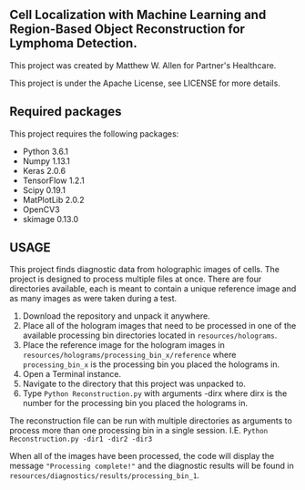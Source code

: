 ## Cell Localization with Machine Learning and Region-Based Object Reconstruction for Lymphoma Detection.

This project was created by Matthew W. Allen for Partner's Healthcare.

This project is under the Apache License, see LICENSE for more details.

## Required packages
This project requires the following packages:
- Python 3.6.1
- Numpy 1.13.1
- Keras 2.0.6
- TensorFlow 1.2.1
- Scipy 0.19.1
- MatPlotLib 2.0.2
- OpenCV3
- skimage 0.13.0


## USAGE
This project finds diagnostic data from holographic images of cells. The project is designed to process multiple files at once. There are four directories available, each is meant to contain a unique reference image and as many images as were taken during a test.

1. Download the repository and unpack it anywhere.
2. Place all of the hologram images that need to be processed in one of the available processing bin directories located in ```resources/holograms```.
3. Place the reference image for the hologram images in ```resources/holograms/processing_bin_x/reference``` where ```processing_bin_x``` is the processing bin you placed the holograms in.
4. Open a Terminal instance.
5. Navigate to the directory that this project was unpacked to.
6. Type ```Python Reconstruction.py``` with arguments -dirx where dirx is the number for the processing bin you placed the holograms in.

The reconstruction file can be run with multiple directories as arguments to process more than one processing bin in a single session. I.E. ```Python Reconstruction.py -dir1 -dir2 -dir3```

When all of the images have been processed, the code will display the message ```"Processing complete!"``` and the diagnostic results will be found in ```resources/diagnostics/results/processing_bin_1```.
